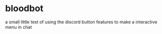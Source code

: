# bloodbot
a small little test of using the discord button features to make a interactive menu in chat
